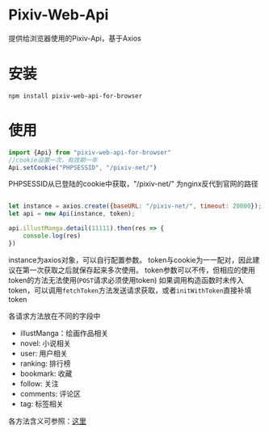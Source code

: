 # Pixiv-Web-Api

提供给浏览器使用的Pixiv-Api，基于Axios

# 安装

```npm
npm install pixiv-web-api-for-browser
```

# 使用

```js
import {Api} from "pixiv-web-api-for-browser"
//cookie设置一次，有效期一年
Api.setCookie("PHPSESSID", "/pixiv-net/")
```

PHPSESSID从已登陆的cookie中获取，"/pixiv-net/" 为nginx反代到官网的路径

```js

let instance = axios.create({baseURL: "/pixiv-net/", timeout: 20000});
let api = new Api(instance, token);

api.illustManga.detail(11111).then(res => {
    console.log(res)
})
```

instance为axios对象，可以自行配置参数。
token与cookie为一一配对，因此建议在第一次获取之后就保存起来多次使用。
token参数可以不传，但相应的使用token的方法无法使用(`POST`请求必须使用token)
如果调用构造函数时未传入token，可以调用`fetchToken`方法发送请求获取，或者`initWithToken`直接补填token

各请求方法放在不同的字段中

- illustManga：绘画作品相关
- novel: 小说相关
- user: 用户相关
- ranking: 排行榜
- bookmark: 收藏
- follow: 关注
- comments: 评论区
- tag: 标签相关

各方法含义可参照：[这里](https://github.com/AgMonk/pixiv-utils/blob/master/README.md)